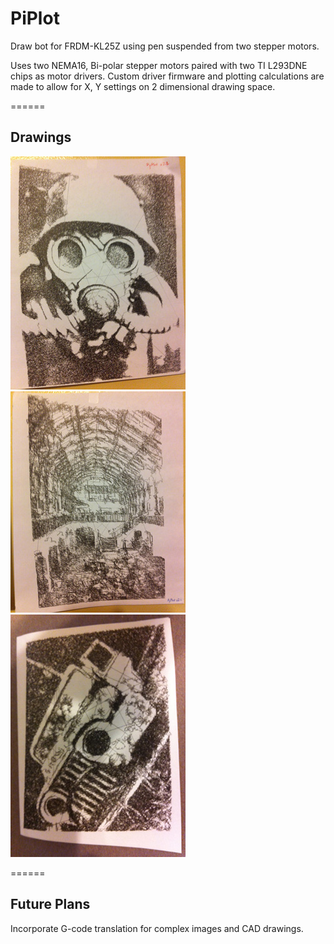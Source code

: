 # PiPlot

Draw bot for FRDM-KL25Z using pen suspended from two stepper motors.

Uses two NEMA16, Bi-polar stepper motors paired with two TI L293DNE chips as motor drivers.
Custom driver firmware and plotting calculations are made to allow for X, Y settings on 2 dimensional drawing space.

======

## Drawings

![Fighter Pilot](/output/pilot.jpg?raw=true) ![Library](/output/library.jpg?raw=true) ![Jeep](/output/jeep.jpg?raw=true)

======

## Future Plans
Incorporate G-code translation for complex images and CAD drawings.